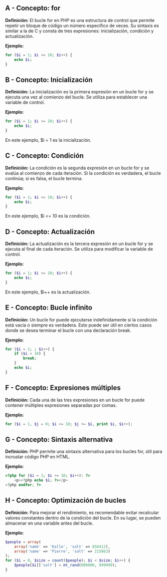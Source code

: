 ## A - Concepto: for

**Definición:** El bucle for en PHP es una estructura de control que permite repetir un bloque de código un número específico de veces. Su sintaxis es similar a la de C y consta de tres expresiones: inicialización, condición y actualización.

**Ejemplo:**

```php
for ($i = 1; $i <= 10; $i++) {
    echo $i;
}
```

## B - Concepto: Inicialización

**Definición:** La inicialización es la primera expresión en un bucle for y se ejecuta una vez al comienzo del bucle. Se utiliza para establecer una variable de control.

**Ejemplo:**

```php
for ($i = 1; $i <= 10; $i++) {
    echo $i;
}
```

En este ejemplo, $i = 1 es la inicialización.

## C - Concepto: Condición

**Definición:** La condición es la segunda expresión en un bucle for y se evalúa al comienzo de cada iteración. Si la condición es verdadera, el bucle continúa; si es falsa, el bucle termina.

**Ejemplo:**

```php
for ($i = 1; $i <= 10; $i++) {
    echo $i;
}
```

En este ejemplo, $i <= 10 es la condición.

## D - Concepto: Actualización

**Definición:** La actualización es la tercera expresión en un bucle for y se ejecuta al final de cada iteración. Se utiliza para modificar la variable de control.

**Ejemplo:**

```php
for ($i = 1; $i <= 10; $i++) {
    echo $i;
}
```

En este ejemplo, $i++ es la actualización.

## E - Concepto: Bucle infinito

**Definición:** Un bucle for puede ejecutarse indefinidamente si la condición está vacía o siempre es verdadera. Esto puede ser útil en ciertos casos donde se desea terminar el bucle con una declaración break.

**Ejemplo:**

```php
for ($i = 1; ; $i++) {
    if ($i > 10) {
        break;
    }
    echo $i;
}
```

## F - Concepto: Expresiones múltiples

**Definición:** Cada una de las tres expresiones en un bucle for puede contener múltiples expresiones separadas por comas.

**Ejemplo:**

```php
for ($i = 1, $j = 0; $i <= 10; $j += $i, print $i, $i++);
```

## G - Concepto: Sintaxis alternativa

**Definición:** PHP permite una sintaxis alternativa para los bucles for, útil para incrustar código PHP en HTML.

**Ejemplo:**

```php
<?php for ($i = 1; $i <= 10; $i++): ?>
    <p><?php echo $i; ?></p>
<?php endfor; ?>
```

## H - Concepto: Optimización de bucles

**Definición:** Para mejorar el rendimiento, es recomendable evitar recalcular valores constantes dentro de la condición del bucle. En su lugar, se pueden almacenar en una variable antes del bucle.

**Ejemplo:**

```php
$people = array(
    array('name' => 'Kalle', 'salt' => 856412),
    array('name' => 'Pierre', 'salt' => 215863)
);
for ($i = 0, $size = count($people); $i < $size; $i++) {
    $people[$i]['salt'] = mt_rand(000000, 999999);
}
```
